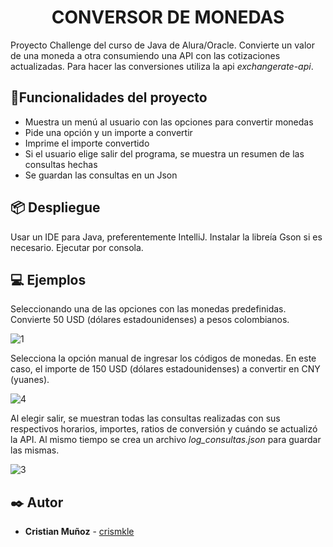 <h1 align="center"> CONVERSOR DE MONEDAS </h1>

Proyecto Challenge del curso de Java de Alura/Oracle.
Convierte un valor de una moneda a otra consumiendo una API con las cotizaciones actualizadas.
Para hacer las conversiones utiliza la api *exchangerate-api*.

## :hammer:Funcionalidades del proyecto
- Muestra un menú al usuario con las opciones para convertir monedas
- Pide una opción y un importe a convertir
- Imprime el importe convertido
- Si el usuario elige salir del programa, se muestra un resumen de las consultas hechas
- Se guardan las consultas en un Json


## 📦 Despliegue

Usar un IDE para Java, preferentemente IntelliJ.
Instalar la libreía Gson si es necesario.
Ejecutar por consola.

## 💻 Ejemplos

Seleccionando una de las opciones con las monedas predefinidas. Convierte 50 USD (dólares estadounidenses) a pesos colombianos.

![1](https://github.com/crismkle/conversor-de-monedas/assets/122938039/85d45963-2616-44df-b939-7ffcceb14cc9)


Selecciona la opción manual de ingresar los códigos de monedas. En este caso, el importe de 150 USD (dólares estadounidenses) a convertir en CNY (yuanes).

![4](https://github.com/crismkle/conversor-de-monedas/assets/122938039/f3971ed7-058a-422b-9a88-bd48c2de79d8)



Al elegir salir, se muestran todas las consultas realizadas con sus respectivos horarios, importes, ratios de conversión y cuándo se actualizó la API. Al mismo tiempo se crea un archivo *log_consultas.json* para guardar las mismas.

![3](https://github.com/crismkle/conversor-de-monedas/assets/122938039/62bc74cf-6f59-4e0f-9847-f2a125cf5edb)



## ✒️ Autor
* **Cristian Muñoz** - [crismkle](https://github.com/crismkle)
